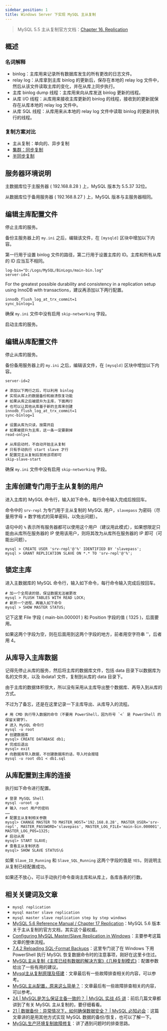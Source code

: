 ```yaml
---
sidebar_position: 1
title: Windows Server 下实现 MySQL 主从复制
---
```


> MySQL 5.5 主从复制官方文档：[Chapter 16. Replication](https://docs.oracle.com/cd/E19957-01/mysql-refman-5.5/replication.html)

## 概述

### 名词解释

- binlog：主库用来记录所有数据库发生的所有更改的日志文件。
- relay log：从库拿到主库 binlog 的更新后，保存在本地的 relay log 文件中，然后从该文件读取主库的变化，并在从库上同步执行。
- 主库 binlog dump 线程：主库用来向从库发送 binlog 更新的线程。
- 从库 I/O 线程：从库用来接收主库更新的 binlog 的线程，接收到的更新就保存在从库本地的 relay log 文件中。
- 从库 SQL 线程：从库用来从本地的 relay log 文件中读取 binlog 的更新并执行的线程。

### 复制方案对比

- 主从复制：单向的、异步复制
- [集群：同步复制](http://dev.mysql.com/doc/refman/5.1/en/mysql-cluster.html)
- [半同步复制](https://docs.oracle.com/cd/E19957-01/mysql-refman-5.5/replication.html#replication-semisync)

## 服务器环境说明

主数据库位于主服务器 ( 192.168.8.28 ) 上，MySQL 版本为 5.5.37 32位。

从数据库位于备用服务器 ( 192.168.8.27 ) 上，MySQL 版本与主服务器相同。

## 编辑主库配置文件

停止主库的服务。

备份主服务器上的 `my.ini` 之后，编辑该文件，在 `[mysqld]` 区块中增加以下内容。

第一行用于设置 binlog 文件的路径，第二行用于设置主库的 ID。主库和所有从库的 ID 应当互不相同。

```
log-bin="D:/Logs/MySQL/BinLogs/main-bin.log"
server-id=1
```

For the greatest possible durability and consistency in a replication setup using InnoDB with transactions，建议再添加以下两行配置。

```
innodb_flush_log_at_trx_commit=1
sync_binlog=1
```

确保 `my.ini` 文件中没有启用 `skip-networking` 字段。

启动主库的服务。

## 编辑从库配置文件

停止从库的服务。

备份备用服务器上的 `my.ini` 之后，编辑该文件，在 `[mysqld]` 区块中增加以下内容。

```
server-id=2

# 添加以下两行之后，可以利用 binlog
# 实现从库上的数据备份和崩溃恢复功能
# 如果从库之后被提升为主库，下面两行
# 也可以让其他从库基于新的主库来创建
innodb_flush_log_at_trx_commit=1
sync-binlog=1

# 设置从库为只读，按需开启
# 如果被提升为主库，这一条一定要删掉
read-only=1

# 从库启动时，不自动开始主从复制
# 只有手动执行 start slave 才行
# 配置完主从复制后禁用该项即可
skip-slave-start
```

确保 `my.ini` 文件中没有启用 `skip-networking` 字段。

## 主库创建专门用于主从复制的用户

进入主库的 MySQL 命令行，输入如下命令，每行命令输入完成后按回车。

命令中的 `srv-repl` 为专门用于主从复制的 MySQL 用户，`slavepass` 为密码（尽量用字母 + 数字格式的简单密码，以免出问题）。

语句中的 `%` 表示所有服务器都可以使用这个用户（建议用此模式），如果想限定只能由从库所在服务器的 IP 使用该用户，则将其改为从库所在服务器的 IP 即可（可能出问题）。

```
mysql > CREATE USER 'srv-repl'@'%' IDENTIFIED BY 'slavepass';
mysql > GRANT REPLICATION SLAVE ON *.* TO 'srv-repl'@'%';
```

## 锁定主库

进入主数据库的 MySQL 命令行，输入如下命令，每行命令输入完成后按回车。

```
# 加一个全局读的锁，保证数据无法被更改
mysql > FLUSH TABLES WITH READ LOCK;
# 新开一个进程，再输入如下命令
mysql > SHOW MASTER STATUS;
```

记下这里 File 字段 ( main-bin.000001 ) 和 Position 字段的值 ( 1325 )，后面要用。

如果这两个字段为空，则在后面用到这两个字段的地方，前者用空字符串 ''，后者用 4。

## 从库导入主库数据

记得先停止从库的服务，然后将主库的数据库文件，包括 data 目录下以数据库为名的文件夹，以及 ibdata1 文件，复制到从库的 data 目录下。

由于主库的数据体积很大，所以没有采用从主库导出整个数据库、再导入到从库的方式。

不过为了备忘，还是在这里记录一下主库导出、从库导入的流程。

```
# 用 CMD 执行导入数据的命令（不要用 PowerShell，因为符号 `<` 是 PowerShell 的保留关键字）。
# 进入 MySQL 命令行
mysql -u root
# 创建数据库
mysql> CREATE DATABASE db1;
# 完成后退出
mysql> exit
# 向数据库导入数据，不创建数据库的话，导入时会报错
mysql -u root db1 < db1.sql
```

## 从库配置到主库的连接

执行如下命令进行配置。

```
# 登录 MySQL Shell
mysql -uroot -p
# 输入 root 用户的密码
……
# 配置主从复制相关参数
mysql> CHANGE MASTER TO MASTER_HOST='192.168.8.28', MASTER_USER='srv-repl', MASTER_PASSWORD='slavepass', MASTER_LOG_FILE='main-bin.000001', MASTER_LOG_POS=1325;
# 启动从库
mysql> START SLAVE;
# 查看主从复制状态
mysql> SHOW SLAVE STATUS\G
```

如果 `Slave_IO_Running` 和 `Slave_SQL_Running` 这两个字段的值是 `YES`，则说明主从复制已经配置成功。

如果还不放心，可以手动执行命令查询主库和从库上，各库各表的行数。

## 相关关键词及文章

- `mysql replication`
- `mysql master slave replication`
- `mysql master slave replication step by step windows`
- [MySQL 5.6 Reference Manual / Chapter 17 Replication](https://dev.mysql.com/doc/refman/5.6/en/replication.html)：MySQL 5.6 版本关于主从复制的官方文档，其实这个最权威。
- [Configuring MySQL Master/Slave Replication in Windows](https://www.rmurph.com/post/configuring-mysql-master-slave-replication-in-windows)：主要参考这篇文章的整体流程。
- [7.4.2 Reloading SQL-Format Backups](https://dev.mysql.com/doc/refman/5.6/en/reloading-sql-format-dumps.html)：这里专门说了在 Windows 下用 PowerShell 执行 MySQL 恢复数据命令时的注意事项，刚好在这里卡住过。
- [MySQL主从复制《主库已经有数据的解决方案》《几种复制模式》](https://segmentfault.com/a/1190000022440263)：配置参数给出了一些有用的建议。
- [Mysql主从复制原理及搭建](https://juejin.cn/post/6844903921677238285)：文章最后有一些故障排查相关的内容，可以参考。
- [MySQL主从配置，原来这么简单？](https://www.modb.pro/db/55483)：文章最后有一些故障排查相关的内容，可以参考。
- [24 | MySQL是怎么保证主备一致的？ | MySQL 实战 45 讲](https://time.geekbang.org/column/article/76446)：前后几篇文章都讲到了有关 MySQL 主从复制的，要仔细看看。
- [21 | 数据备份：异常情况下，如何确保数据安全？ | MySQL 必知必会](https://time.geekbang.org/column/article/366307)：这篇文章讲的是用其他方式实现 MySQL 数据的备份/恢复，也可以了解一下。
- [MySQL生产环境复制故障修复](https://www.dounaite.com/article/62a403e6b80f116a578cb8a8.html)：讲了遇到问题时的排查思路。
